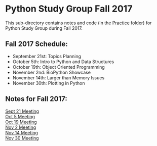 # Python Study Group Fall 2017

This sub-directory contains notes and code (in the [Practice](Practice/) folder) for Python Study Group during Fall 2017.

## Fall 2017 Schedule:

- September 21st: Topics Planning
- October 5th: Intro to Python and Data Structures
- October 19th: Object Oriented Programming
- November 2nd: BioPython Showcase
- November 14th: Larger than Memory Issues
- November 30th: Plotting in Python

## Notes for Fall 2017:

[Sept 21 Meeting](20170921_Meeting1.md)  
[Oct 5 Meeting](20171005_Meeting2.md)  
[Oct 19 Meeting](20171019_Meeting3.md)  
[Nov 2 Meeting](20171102_Meeting4.md)  
[Nov 14 Meeting](20171114_Meeting5.md)  
[Nov 30 Meeting](20171130_Meeting6.md)


